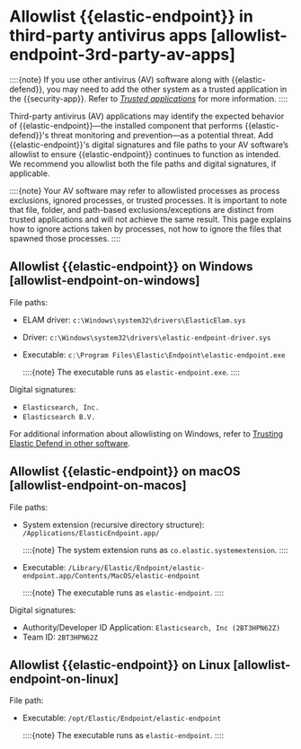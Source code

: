 # Allowlist {{elastic-endpoint}} in third-party antivirus apps [allowlist-endpoint-3rd-party-av-apps]

::::{note} 
If you use other antivirus (AV) software along with {{elastic-defend}}, you may need to add the other system as a trusted application in the {{security-app}}. Refer to [*Trusted applications*](../../../solutions/security/manage-elastic-defend/trusted-applications.md) for more information.
::::


Third-party antivirus (AV) applications may identify the expected behavior of {{elastic-endpoint}}—the installed component that performs {{elastic-defend}}'s threat monitoring and prevention—as a potential threat. Add {{elastic-endpoint}}'s digital signatures and file paths to your AV software’s allowlist to ensure {{elastic-endpoint}} continues to function as intended. We recommend you allowlist both the file paths and digital signatures, if applicable.

::::{note} 
Your AV software may refer to allowlisted processes as process exclusions, ignored processes, or trusted processes. It is important to note that file, folder, and path-based exclusions/exceptions are distinct from trusted applications and will not achieve the same result. This page explains how to ignore actions taken by processes, not how to ignore the files that spawned those processes.
::::



## Allowlist {{elastic-endpoint}} on Windows [allowlist-endpoint-on-windows] 

File paths:

* ELAM driver: `c:\Windows\system32\drivers\ElasticElam.sys`
* Driver: `c:\Windows\system32\drivers\elastic-endpoint-driver.sys`
* Executable: `c:\Program Files\Elastic\Endpoint\elastic-endpoint.exe`

    ::::{note} 
    The executable runs as `elastic-endpoint.exe`.
    ::::


Digital signatures:

* `Elasticsearch, Inc.`
* `Elasticsearch B.V.`

For additional information about allowlisting on Windows, refer to [Trusting Elastic Defend in other software](https://github.com/elastic/endpoint/blob/main/PerformanceIssues-Windows.md#trusting-elastic-defend-in-other-software).


## Allowlist {{elastic-endpoint}} on macOS [allowlist-endpoint-on-macos] 

File paths:

* System extension (recursive directory structure): `/Applications/ElasticEndpoint.app/`

    ::::{note} 
    The system extension runs as `co.elastic.systemextension`.
    ::::

* Executable: `/Library/Elastic/Endpoint/elastic-endpoint.app/Contents/MacOS/elastic-endpoint`

    ::::{note} 
    The executable runs as `elastic-endpoint`.
    ::::


Digital signatures:

* Authority/Developer ID Application: `Elasticsearch, Inc (2BT3HPN62Z)`
* Team ID: `2BT3HPN62Z`


## Allowlist {{elastic-endpoint}} on Linux [allowlist-endpoint-on-linux] 

File path:

* Executable: `/opt/Elastic/Endpoint/elastic-endpoint`

    ::::{note} 
    The executable runs as `elastic-endpoint`.
    ::::


